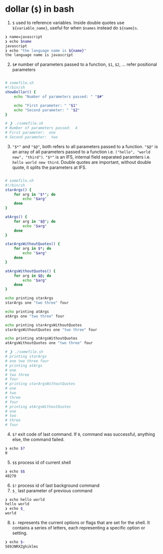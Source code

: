 # dollar (`$`) in bash

1. `$` used to reference variables. Inside double quotes use `${variable_name}`, useful for when `$names` instead do `${name}s`.

```bash
❯ name=javascript
❯ echo $name
javascript
❯ echo "the language name is ${name}"
the language name is javascript
```

2. `$#` number of parameters passed to a function, `$1`, `$2`, ... refer positional parameters

```bash

# somefile.sh
#!/bin/sh
showDollar() {
	echo "Number of parameters passed: " "$#"

	echo "First parameter: " "$1"
	echo "Second parameter: " "$2"
}

# ❯ ./somefile.sh
# Number of parameters passed:  4
# First parameter:  one
# Second parameter:  two
```

3. `"$*"` and `"$@"`, both refers to all parameters passed to a function. `"$@"` is an array of all parameters passed to a function i.e. `("hello", "world new", "third")`. `"$*"` is an IFS, internal field separated paramters i.e. `hello world new third`. Double quotes are important, without double quote, it splits the parameters at IFS.

```bash

# somefile.sh
#!/bin/sh
starArgs() {
	for arg in "$*"; do
		echo "$arg"
	done
}

atArgs() {
	for arg in "$@"; do
		echo "$arg"
	done
}

starArgsWithoutQuotes() {
	for arg in $*; do
		echo "$arg"
	done
}

atArgsWithoutQuotes() {
	for arg in $@; do
		echo "$arg"
	done
}

echo printing starArgs
starArgs one "two three" four

echo printing atArgs
atArgs one "two three" four

echo printing starArgsWithoutQuotes
starArgsWithoutQuotes one "two three" four

echo printing atArgsWithoutQuotes
atArgsWithoutQuotes one "two three" four

# ❯ ./somefile.sh
# printing starArgs
# one two three four
# printing atArgs
# one
# two three
# four
# printing starArgsWithoutQuotes
# one
# two
# three
# four
# printing atArgsWithoutQuotes
# one
# two
# three
# four
```

4. `$?` exit code of last command. If `0`, command was successful, anything else, the command failed.

```bash
❯ echo $?
0
```

5. `$$` process id of current shell

```bash
❯ echo $$
40270
```

6. `$!` process id of last background command
7. `$_` last parameter of previous command

```bash
❯ echo hello world
hello world
❯ echo $_
world
```

8. `$-` represents the current options or flags that are set for the shell. It contains a series of letters, each representing a specific option or setting.

```bash
❯ echo $-
569JNRXZghiklms
```
